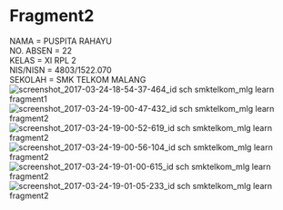 # Fragment2
NAMA = PUSPITA RAHAYU<br>
NO. ABSEN = 22<br>
KELAS = XI RPL 2<br>
NIS/NISN = 4803/1522.070<br>
SEKOLAH = SMK TELKOM MALANG<br>
![screenshot_2017-03-24-18-54-37-464_id sch smktelkom_mlg learn fragment1](https://cloud.githubusercontent.com/assets/22347907/24293500/a78a6b90-10c4-11e7-828f-b7e95b1a0057.png)
![screenshot_2017-03-24-19-00-47-432_id sch smktelkom_mlg learn fragment2](https://cloud.githubusercontent.com/assets/22347907/24293497/a6e6ec4a-10c4-11e7-80b5-08ed1358ff9a.png)
![screenshot_2017-03-24-19-00-52-619_id sch smktelkom_mlg learn fragment2](https://cloud.githubusercontent.com/assets/22347907/24293495/a6d494d2-10c4-11e7-8435-0664ccb5f831.png)
![screenshot_2017-03-24-19-00-56-104_id sch smktelkom_mlg learn fragment2](https://cloud.githubusercontent.com/assets/22347907/24293498/a6eab050-10c4-11e7-82b1-032ab4258084.png)
![screenshot_2017-03-24-19-01-00-615_id sch smktelkom_mlg learn fragment2](https://cloud.githubusercontent.com/assets/22347907/24293496/a6e07630-10c4-11e7-8e6d-8b574bf6615e.png)
![screenshot_2017-03-24-19-01-05-233_id sch smktelkom_mlg learn fragment2](https://cloud.githubusercontent.com/assets/22347907/24293499/a71e89b6-10c4-11e7-91eb-96d495393e61.png)
